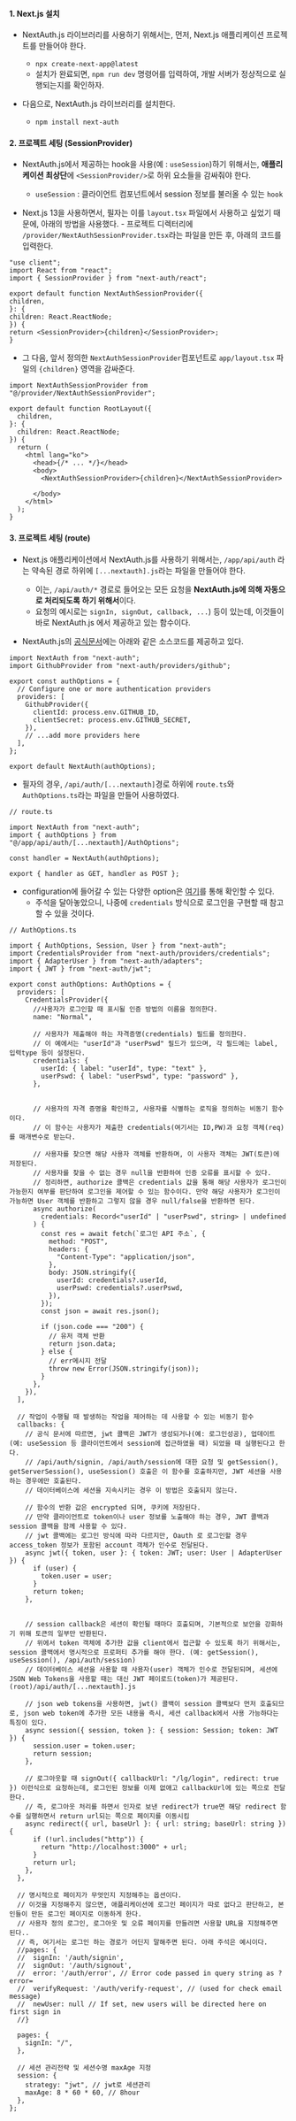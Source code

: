 #### 1. Next.js 설치

- NextAuth.js 라이브러리를 사용하기 위해서는, 먼저, Next.js 애플리케이션 프로젝트를 만들어야 한다.
	- `npx create-next-app@latest`
	- 설치가 완료되면, `npm run dev` 명령어를 입력하여, 개발 서버가 정상적으로 실행되는지를 확인하자.

- 다음으로, NextAuth.js 라이브러리를 설치한다.
	- `npm install next-auth`


#### 2. 프로젝트 세팅 (SessionProvider)

- NextAuth.js에서 제공하는 hook을 사용(예 : `useSession`)하기 위해서는, **애플리케이션 최상단**에 `<SessionProvider/>`로 하위 요소들을 감싸줘야 한다. 
	- `useSession` : 클라이언트 컴포넌트에서 session 정보를 불러올 수 있는 `hook`

- Next.js 13을 사용하면서, 필자는 이를 `layout.tsx` 파일에서 사용하고 싶었기 때문에, 아래의 방법을 사용했다. - 프로젝트 디렉터리에 `/provider/NextAuthSessionProvider.tsx`라는 파일을 만든 후, 아래의 코드를 입력한다.
```tsx
"use client";
import React from "react";
import { SessionProvider } from "next-auth/react";

export default function NextAuthSessionProvider({
children,
}: {
children: React.ReactNode;
}) {
return <SessionProvider>{children}</SessionProvider>;
}
```

- 그 다음, 앞서 정의한 `NextAuthSessionProvider`컴포넌트로 `app/layout.tsx` 파일의 `{children}` 영역을 감싸준다.
```tsx
import NextAuthSessionProvider from "@/provider/NextAuthSessionProvider";

export default function RootLayout({
  children,
}: {
  children: React.ReactNode;
}) {
  return (
    <html lang="ko">
	  <head>{/* ... */}</head>      
	  <body>
		<NextAuthSessionProvider>{children}</NextAuthSessionProvider>   
      </body>  
    </html>
  );
}
```


#### 3. 프로젝트 세팅 (route)

- Next.js 애플리케이션에서 NextAuth.js를 사용하기 위해서는, `/app/api/auth` 라는 약속된 경로 하위에 `[...nextauth].js`라는 파일을 만들어야 한다.
	- 이는, `/api/auth/*` 경로로 들어오는 모든 요청을 **NextAuth.js에 의해 자동으로 처리되도록 하기 위해서**이다.
	- 요청의 예시로는 `signIn, signOut, callback, ...`) 등이 있는데, 이것들이 바로 NextAuth.js 에서 제공하고 있는 함수이다.

- NextAuth.js의 [공식문서](https://next-auth.js.org/getting-started/example)에는 아래와 같은 소스코드를 제공하고 있다.
```tsx
import NextAuth from "next-auth";
import GithubProvider from "next-auth/providers/github";

export const authOptions = {
  // Configure one or more authentication providers
  providers: [
    GithubProvider({
      clientId: process.env.GITHUB_ID,
      clientSecret: process.env.GITHUB_SECRET,
    }),
    // ...add more providers here
  ],
};

export default NextAuth(authOptions);
```

- 필자의 경우, `/api/auth/[...nextauth]`경로 하위에 `route.ts`와 `AuthOptions.ts`라는 파일을 만들어 사용하였다.
```tsx
// route.ts

import NextAuth from "next-auth";
import { authOptions } from "@/app/api/auth/[...nextauth]/AuthOptions";

const handler = NextAuth(authOptions);

export { handler as GET, handler as POST };
```

- configuration에 들어갈 수 있는 다양한 option은 [여기](https://next-auth.js.org/v3/configuration/options)를 통해 확인할 수 있다.
	- 주석을 달아놓았으니, 나중에 `credentials` 방식으로 로그인을 구현할 때 참고할 수 있을 것이다.

```tsx
// AuthOptions.ts

import { AuthOptions, Session, User } from "next-auth";
import CredentialsProvider from "next-auth/providers/credentials";
import { AdapterUser } from "next-auth/adapters";
import { JWT } from "next-auth/jwt";

export const authOptions: AuthOptions = {
  providers: [
    CredentialsProvider({
      //사용자가 로그인할 때 표시될 인증 방법의 이름을 정의한다. 
      name: "Normal",
      
      // 사용자가 제출해야 하는 자격증명(credentials) 필드를 정의한다. 
      // 이 예에서는 "userId"과 "userPswd" 필드가 있으며, 각 필드에는 label, 입력type 등이 설정된다.
      credentials: {
        userId: { label: "userId", type: "text" },
        userPswd: { label: "userPswd", type: "password" },
      },
    

      // 사용자의 자격 증명을 확인하고, 사용자를 식별하는 로직을 정의하는 비동기 함수이다.
      // 이 함수는 사용자가 제출한 credentials(여기서는 ID,PW)과 요청 객체(req)를 매개변수로 받는다.

      // 사용자를 찾으면 해당 사용자 객체를 반환하며, 이 사용자 객체는 JWT(토큰)에 저장된다.
      // 사용자를 찾을 수 없는 경우 null을 반환하여 인증 오류를 표시할 수 있다.
      // 정리하면, authorize 콜백은 credentials 값을 통해 해당 사용자가 로그인이 가능한지 여부를 판단하여 로그인을 제어할 수 있는 함수이다. 만약 해당 사용자가 로그인이 가능하면 User 객체를 반환하고 그렇지 않을 경우 null/false을 반환하면 된다.
      async authorize(
        credentials: Record<"userId" | "userPswd", string> | undefined
      ) {
        const res = await fetch(`로그인 API 주소`, {
          method: "POST",
          headers: {
            "Content-Type": "application/json",
          },
          body: JSON.stringify({
            userId: credentials?.userId,
            userPswd: credentials?.userPswd,
          }),
        });
        const json = await res.json();

        if (json.code === "200") {
          // 유저 객체 반환
          return json.data;
        } else {
          // err메시지 전달
          throw new Error(JSON.stringify(json));
        }
      },
    }),
  ],

  // 작업이 수행될 때 발생하는 작업을 제어하는 데 사용할 수 있는 비동기 함수
  callbacks: {
    // 공식 문서에 따르면, jwt 콜백은 JWT가 생성되거나(예: 로그인성공), 업데이트(예: useSession 등 클라이언트에서 session에 접근하였을 때) 되었을 때 실행된다고 한다.
    // /api/auth/signin, /api/auth/session에 대한 요청 및 getSession(), getServerSession(), useSession() 호출은 이 함수를 호출하지만, JWT 세션을 사용하는 경우에만 호출된다.
    // 데이터베이스에 세션을 지속시키는 경우 이 방법은 호출되지 않는다.
    
    // 함수의 반환 값은 encrypted 되며, 쿠키에 저장된다.
    // 만약 클라이언트로 token이나 user 정보를 노출해야 하는 경우, JWT 콜백과 session 콜백을 함께 사용할 수 있다.
    // jwt 콜백에는 로그인 방식에 따라 다르지만, Oauth 로 로그인할 경우 access_token 정보가 포함된 account 객체가 인수로 전달된다.
    async jwt({ token, user }: { token: JWT; user: User | AdapterUser }) {
      if (user) {
        token.user = user;
      }
      return token;
    },
    
  
    // session callback은 세션이 확인될 때마다 호출되며, 기본적으로 보안을 강화하기 위해 토큰의 일부만 반환된다.
    // 위에서 token 객체에 추가한 값을 client에서 접근할 수 있도록 하기 위해서는, session 콜백에서 명시적으로 프로퍼티 추가를 해야 한다. (예: getSession(), useSession(), /api/auth/session)
	// 데이터베이스 세션을 사용할 때 사용자(user) 객체가 인수로 전달된되며, 세션에 JSON Web Tokens을 사용할 때는 대신 JWT 페이로드(token)가 제공된다. (root)/api/auth/[...nextauth].js

	// json web tokens을 사용하면, jwt() 콜백이 session 콜백보다 먼저 호출되므로, json web token에 추가한 모든 내용을 즉시, 세션 callback에서 사용 가능하다는 특징이 있다.
    async session({ session, token }: { session: Session; token: JWT }) {
      session.user = token.user;
      return session;
    },

    // 로그아웃할 때 signOut({ callbackUrl: "/lg/login", redirect: true }) 이런식으로 요청하는데, 로그인된 정보를 이제 없애고 callbackUrl에 있는 쪽으로 전달한다.
    // 즉, 로그아웃 처리를 하면서 인자로 보낸 redirect가 true면 해당 redirect 함수를 실행하면서 return url되는 쪽으로 페이지를 이동시킴
    async redirect({ url, baseUrl }: { url: string; baseUrl: string }) {
      if (!url.includes("http")) {
        return "http://localhost:3000" + url;
      }
      return url;
    },
  },

  // 명시적으로 페이지가 무엇인지 지정해주는 옵션이다.
  // 이것을 지정해주지 않으면, 애플리케이션에 로그인 페이지가 따로 없다고 판단하고, 본인들이 만든 로그인 페이지로 이동하게 한다.
  // 사용자 정의 로그인, 로그아웃 및 오류 페이지를 만들려면 사용할 URL을 지정해주면 된다..
  // 즉, 여기서는 로그인 하는 경로가 어딘지 말해주면 된다. 아래 주석은 예시이다.
  //pages: {
  //  signIn: '/auth/signin',
  //  signOut: '/auth/signout',
  //  error: '/auth/error', // Error code passed in query string as ?error=
  //  verifyRequest: '/auth/verify-request', // (used for check email message)
  //  newUser: null // If set, new users will be directed here on first sign in
  //}
  
  pages: {
    signIn: "/",
  },

  // 세션 관리전략 및 세션수명 maxAge 지정
  session: {
    strategy: "jwt", // jwt로 세션관리
    maxAge: 8 * 60 * 60, // 8hour
  },
};
```
